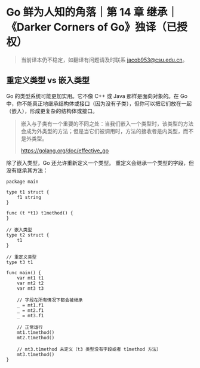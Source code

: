 # Go 鲜为人知的角落｜第 14 章 继承｜《Darker Corners of Go》独译（已授权）

> 当前译本仍不稳定，如翻译有问题请及时联系 jacob953@csu.edu.cn。

## 重定义类型 vs 嵌入类型

Go 的类型系统可能更加实用。它不像 C++ 或 Java 那样是面向对象的。在 Go 中，你不能真正地继承结构体或接口（因为没有子类），但你可以把它们放在一起（嵌入），形成更复杂的结构体或接口。

> 嵌入与子类有一个重要的不同之处：当我们嵌入一个类型时，该类型的方法会成为外类型的方法；但是当它们被调用时，方法的接收者是内类型，而不是外类型。
>
> https://golang.org/doc/effective_go

除了嵌入类型，Go 还允许重新定义一个类型。 重定义会继承一个类型的字段，但没有继承其方法：

```Golang
package main

type t1 struct {
    f1 string
}

func (t *t1) t1method() {
}

// 嵌入类型
type t2 struct {
    t1
}

// 重定义类型
type t3 t1

func main() {
    var mt1 t1
    var mt2 t2
    var mt3 t3

    // 字段在所有情况下都会被继承
    _ = mt1.f1
    _ = mt2.f1
    _ = mt3.f1

    // 正常运行
    mt1.t1method()
    mt2.t1method()

    // mt3.t1method 未定义（t3 类型没有字段或者 t1method 方法）
    mt3.t1method()
}
```

